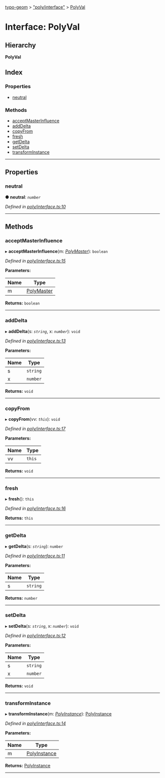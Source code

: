 [typo-geom](../README.md) > ["poly/interface"](../modules/_poly_interface_.md) > [PolyVal](../interfaces/_poly_interface_.polyval.md)

# Interface: PolyVal

## Hierarchy

**PolyVal**

## Index

### Properties

* [neutral](_poly_interface_.polyval.md#neutral)

### Methods

* [acceptMasterInfluence](_poly_interface_.polyval.md#acceptmasterinfluence)
* [addDelta](_poly_interface_.polyval.md#adddelta)
* [copyFrom](_poly_interface_.polyval.md#copyfrom)
* [fresh](_poly_interface_.polyval.md#fresh)
* [getDelta](_poly_interface_.polyval.md#getdelta)
* [setDelta](_poly_interface_.polyval.md#setdelta)
* [transformInstance](_poly_interface_.polyval.md#transforminstance)

---

## Properties

<a id="neutral"></a>

###  neutral

**● neutral**: *`number`*

*Defined in [poly/interface.ts:10](https://github.com/be5invis/typo-geom/blob/d307ff5/src/poly/interface.ts#L10)*

___

## Methods

<a id="acceptmasterinfluence"></a>

###  acceptMasterInfluence

▸ **acceptMasterInfluence**(m: *[PolyMaster](_poly_interface_.polymaster.md)*): `boolean`

*Defined in [poly/interface.ts:15](https://github.com/be5invis/typo-geom/blob/d307ff5/src/poly/interface.ts#L15)*

**Parameters:**

| Name | Type |
| ------ | ------ |
| m | [PolyMaster](_poly_interface_.polymaster.md) |

**Returns:** `boolean`

___
<a id="adddelta"></a>

###  addDelta

▸ **addDelta**(s: *`string`*, x: *`number`*): `void`

*Defined in [poly/interface.ts:13](https://github.com/be5invis/typo-geom/blob/d307ff5/src/poly/interface.ts#L13)*

**Parameters:**

| Name | Type |
| ------ | ------ |
| s | `string` |
| x | `number` |

**Returns:** `void`

___
<a id="copyfrom"></a>

###  copyFrom

▸ **copyFrom**(vv: *`this`*): `void`

*Defined in [poly/interface.ts:17](https://github.com/be5invis/typo-geom/blob/d307ff5/src/poly/interface.ts#L17)*

**Parameters:**

| Name | Type |
| ------ | ------ |
| vv | `this` |

**Returns:** `void`

___
<a id="fresh"></a>

###  fresh

▸ **fresh**(): `this`

*Defined in [poly/interface.ts:16](https://github.com/be5invis/typo-geom/blob/d307ff5/src/poly/interface.ts#L16)*

**Returns:** `this`

___
<a id="getdelta"></a>

###  getDelta

▸ **getDelta**(s: *`string`*): `number`

*Defined in [poly/interface.ts:11](https://github.com/be5invis/typo-geom/blob/d307ff5/src/poly/interface.ts#L11)*

**Parameters:**

| Name | Type |
| ------ | ------ |
| s | `string` |

**Returns:** `number`

___
<a id="setdelta"></a>

###  setDelta

▸ **setDelta**(s: *`string`*, x: *`number`*): `void`

*Defined in [poly/interface.ts:12](https://github.com/be5invis/typo-geom/blob/d307ff5/src/poly/interface.ts#L12)*

**Parameters:**

| Name | Type |
| ------ | ------ |
| s | `string` |
| x | `number` |

**Returns:** `void`

___
<a id="transforminstance"></a>

###  transformInstance

▸ **transformInstance**(m: *[PolyInstance](../modules/_poly_interface_.md#polyinstance)*): [PolyInstance](../modules/_poly_interface_.md#polyinstance)

*Defined in [poly/interface.ts:14](https://github.com/be5invis/typo-geom/blob/d307ff5/src/poly/interface.ts#L14)*

**Parameters:**

| Name | Type |
| ------ | ------ |
| m | [PolyInstance](../modules/_poly_interface_.md#polyinstance) |

**Returns:** [PolyInstance](../modules/_poly_interface_.md#polyinstance)

___

